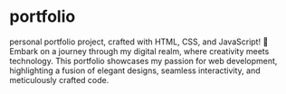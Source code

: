# portfolio
personal portfolio project, crafted with HTML, CSS, and JavaScript! 🚀 Embark on a journey through my digital realm, where creativity meets technology. This portfolio showcases my passion for web development, highlighting a fusion of elegant designs, seamless interactivity, and meticulously crafted code.
